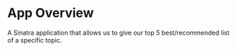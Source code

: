 #	App Overview

A Sinatra application that allows us to give our top 5 best/recommended list of a specific topic.
